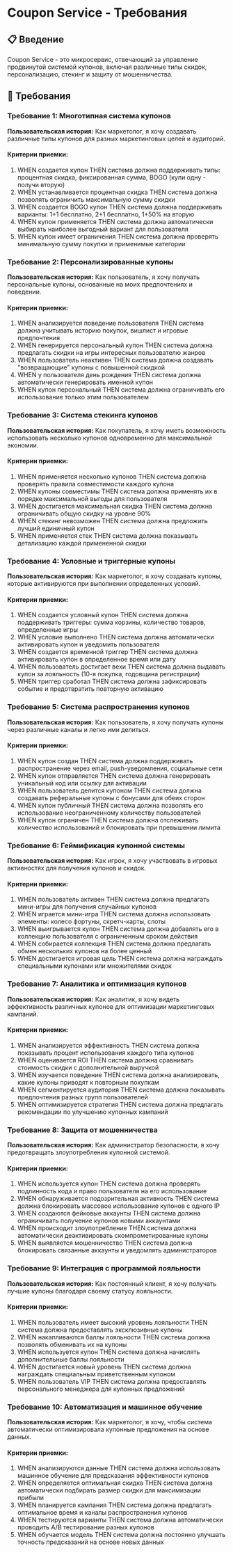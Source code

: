 # Coupon Service - Требования

## 📋 **Введение**

Coupon Service - это микросервис, отвечающий за управление продвинутой системой купонов, включая различные типы скидок, персонализацию, стекинг и защиту от мошенничества.

## 🎯 **Требования**

### **Требование 1: Многотипная система купонов**

**Пользовательская история:** Как маркетолог, я хочу создавать различные типы купонов для разных маркетинговых целей и аудиторий.

#### Критерии приемки:
1. WHEN создается купон THEN система должна поддерживать типы: процентная скидка, фиксированная сумма, BOGO (купи одну - получи вторую)
2. WHEN устанавливается процентная скидка THEN система должна позволять ограничить максимальную сумму скидки
3. WHEN создается BOGO купон THEN система должна поддерживать варианты: 1+1 бесплатно, 2+1 бесплатно, 1+50% на вторую
4. WHEN купон применяется THEN система должна автоматически выбирать наиболее выгодный вариант для пользователя
5. WHEN купон имеет ограничения THEN система должна проверять минимальную сумму покупки и применимые категории

### **Требование 2: Персонализированные купоны**

**Пользовательская история:** Как пользователь, я хочу получать персональные купоны, основанные на моих предпочтениях и поведении.

#### Критерии приемки:
1. WHEN анализируется поведение пользователя THEN система должна учитывать историю покупок, вишлист и игровые предпочтения
2. WHEN генерируется персональный купон THEN система должна предлагать скидки на игры интересных пользователю жанров
3. WHEN пользователь неактивен THEN система должна создавать "возвращающие" купоны с повышенной скидкой
4. WHEN у пользователя день рождения THEN система должна автоматически генерировать именной купон
5. WHEN купон персональный THEN система должна ограничивать его использование только этим пользователем

### **Требование 3: Система стекинга купонов**

**Пользовательская история:** Как покупатель, я хочу иметь возможность использовать несколько купонов одновременно для максимальной экономии.

#### Критерии приемки:
1. WHEN применяется несколько купонов THEN система должна проверять правила совместимости каждого купона
2. WHEN купоны совместимы THEN система должна применять их в порядке максимальной выгоды для пользователя
3. WHEN достигается максимальная скидка THEN система должна ограничивать общую скидку на уровне 90%
4. WHEN стекинг невозможен THEN система должна предложить лучший единичный купон
5. WHEN применяется стек THEN система должна показывать детализацию каждой примененной скидки

### **Требование 4: Условные и триггерные купоны**

**Пользовательская история:** Как маркетолог, я хочу создавать купоны, которые активируются при выполнении определенных условий.

#### Критерии приемки:
1. WHEN создается условный купон THEN система должна поддерживать триггеры: сумма корзины, количество товаров, определенные игры
2. WHEN условие выполнено THEN система должна автоматически активировать купон и уведомить пользователя
3. WHEN создается временной триггер THEN система должна активировать купон в определенное время или дату
4. WHEN пользователь достигает вехи THEN система должна выдавать купон за лояльность (10-я покупка, годовщина регистрации)
5. WHEN триггер сработал THEN система должна зафиксировать событие и предотвратить повторную активацию

### **Требование 5: Система распространения купонов**

**Пользовательская история:** Как пользователь, я хочу получать купоны через различные каналы и легко ими делиться.

#### Критерии приемки:
1. WHEN купон создан THEN система должна поддерживать распространение через email, push-уведомления, социальные сети
2. WHEN купон отправляется THEN система должна генерировать уникальный код или ссылку для активации
3. WHEN пользователь делится купоном THEN система должна создавать реферальные купоны с бонусами для обеих сторон
4. WHEN купон публичный THEN система должна позволять его использование неограниченному количеству пользователей
5. WHEN купон ограничен THEN система должна отслеживать количество использований и блокировать при превышении лимита

### **Требование 6: Геймификация купонной системы**

**Пользовательская история:** Как игрок, я хочу участвовать в игровых активностях для получения купонов и скидок.

#### Критерии приемки:
1. WHEN пользователь активен THEN система должна предлагать мини-игры для получения случайных купонов
2. WHEN играется мини-игра THEN система должна использовать элементы: колесо фортуны, скретч-карты, слоты
3. WHEN выигрывается купон THEN система должна добавлять его в коллекцию пользователя с ограниченным сроком действия
4. WHEN собирается коллекция THEN система должна предлагать обмен нескольких купонов на более ценный
5. WHEN достигается игровая цель THEN система должна награждать специальными купонами или множителями скидок

### **Требование 7: Аналитика и оптимизация купонов**

**Пользовательская история:** Как аналитик, я хочу видеть эффективность различных купонов для оптимизации маркетинговых кампаний.

#### Критерии приемки:
1. WHEN анализируется эффективность THEN система должна показывать процент использования каждого типа купонов
2. WHEN оценивается ROI THEN система должна сравнивать стоимость скидки с дополнительной выручкой
3. WHEN изучается поведение THEN система должна анализировать, какие купоны приводят к повторным покупкам
4. WHEN сегментируется аудитория THEN система должна показывать предпочтения разных групп пользователей
5. WHEN оптимизируется стратегия THEN система должна предлагать рекомендации по улучшению купонных кампаний

### **Требование 8: Защита от мошенничества**

**Пользовательская история:** Как администратор безопасности, я хочу предотвращать злоупотребления купонной системой.

#### Критерии приемки:
1. WHEN используется купон THEN система должна проверять подлинность кода и право пользователя на его использование
2. WHEN обнаруживается подозрительная активность THEN система должна блокировать массовое использование купонов с одного IP
3. WHEN создаются фейковые аккаунты THEN система должна ограничивать получение купонов новыми аккаунтами
4. WHEN происходит злоупотребление THEN система должна автоматически деактивировать скомпрометированные купоны
5. WHEN выявляется мошенничество THEN система должна блокировать связанные аккаунты и уведомлять администраторов

### **Требование 9: Интеграция с программой лояльности**

**Пользовательская история:** Как постоянный клиент, я хочу получать лучшие купоны благодаря своему статусу лояльности.

#### Критерии приемки:
1. WHEN пользователь имеет высокий уровень лояльности THEN система должна предоставлять эксклюзивные купоны
2. WHEN накапливаются баллы лояльности THEN система должна позволять обменивать их на купоны
3. WHEN используется купон THEN система должна начислять дополнительные баллы лояльности
4. WHEN достигается новый уровень THEN система должна награждать специальным приветственным купоном
5. WHEN пользователь VIP THEN система должна предоставлять персонального менеджера для купонных предложений

### **Требование 10: Автоматизация и машинное обучение**

**Пользовательская история:** Как маркетолог, я хочу, чтобы система автоматически оптимизировала купонные предложения на основе данных.

#### Критерии приемки:
1. WHEN анализируются данные THEN система должна использовать машинное обучение для предсказания эффективности купонов
2. WHEN определяется оптимальная скидка THEN система должна автоматически подбирать размер скидки для максимизации прибыли
3. WHEN планируется кампания THEN система должна предлагать оптимальное время и каналы распространения купонов
4. WHEN тестируются варианты THEN система должна автоматически проводить A/B тестирование разных купонов
5. WHEN обучается модель THEN система должна постоянно улучшать точность предсказаний на основе новых данных